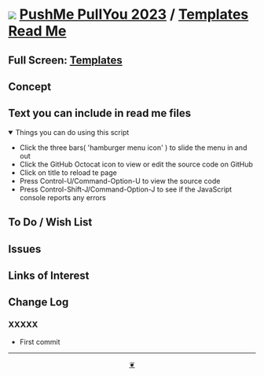 # [![](https://pushme-pullyou.github.io/assets/svg/octicon.svg )](https://github.com/pushme-pullyou/2023/ "Source code on GitHub" ) [PushMe PullYou 2023]( https://pushme-pullyou.github.io/2023/ "Home page" ) / [Templates Read Me]( https://github.com/pushme-pullyou/assets/tree/main/templates-folder/ "2023-04-22" )

<!--@@@
<div class=iframe-resize ><iframe src=https://pushme-pullyou.github.io/2023/templates-folder/ height=100% width=100% ></iframe></div>
_"Templates Read Me" in a resizable window_
@@@-->

## Full Screen: [Templates]( https://pushme-pullyou.github.io/2023/templates-folder/ )


## Concept


## Text you can include in read me files

<details open >

<summary> Things you can do using this script</summary>

* Click the three bars( 'hamburger menu icon' ) to slide the menu in and out
* Click the GitHub Octocat icon to view or edit the source code on GitHub
* Click on title to reload te page
* Press Control-U/Command-Option-U to view the source code
* Press Control-Shift-J/Command-Option-J to see if the JavaScript console reports any errors

</details>

## To Do / Wish List


## Issues


## Links of Interest


## Change Log


### XXXXX

* First commit


***

<center title="Hello! Click me to go up to the top" ><a class=aDingbat href=javascript:window.scrollTo(0,0);> ❦ </a></center>
